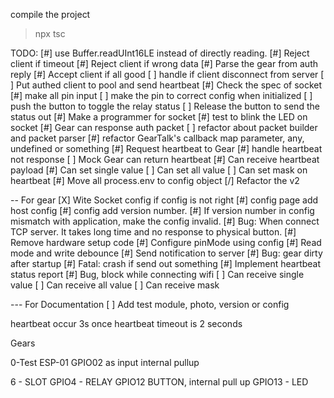 compile the project
> npx tsc

TODO: 
[#] use Buffer.readUInt16LE instead of directly reading.
[#] Reject client if timeout
[#] Reject client if wrong data
[#] Parse the gear from auth reply
[#] Accept client if all good
[ ] handle if client disconnect from server
[ ] Put authed client to pool and send heartbeat
[#] Check the spec of socket
[#] make all pin input
[ ] make the pin to correct config when initialized
[ ] push the button to toggle the relay status
[ ] Release the button to send the status out
[#] Make a programmer for socket
[#] test to blink the LED on socket
[#] Gear can response auth packet
[ ] refactor about packet builder and packet parser
[#] refactor GearTalk's callback map parameter, any, undefined or something
[#] Request heartbeat to Gear
[#] handle heartbeat not response
[ ] Mock Gear can return heartbeat
[#] Can receive heartbeat payload
[#] Can set single value
[ ] Can set all value
[ ] Can set mask on heartbeat
[#] Move all process.env to config object
[/] Refactor the v2

-- For gear
[X] Wite Socket config if config is not right
[#] config page add host config
[#] config add version number.
[#] If version number in config mismatch with application, make the config invalid.
[#] Bug: When connect TCP server. It takes long time and no response to physical button.
[#] Remove hardware setup code
[#] Configure pinMode using config 
[#] Read mode and write debounce
[#] Send notification to server
[#] Bug: gear dirty after startup
[#] Fatal: crash if send out something
[#] Implement heartbeat status report
[#] Bug, block while connecting wifi
[ ] Can receive single value
[ ] Can receive all value
[ ] Can receive mask

--- For Documentation
[ ] Add test module, photo, version or config



heartbeat occur 3s once
heartbeat timeout is 2 seconds


Gears 

0-Test
ESP-01
GPIO02 as input internal pullup



6 - SLOT
GPIO4 - RELAY
GPIO12 BUTTON, internal pull up
GPIO13 - LED
